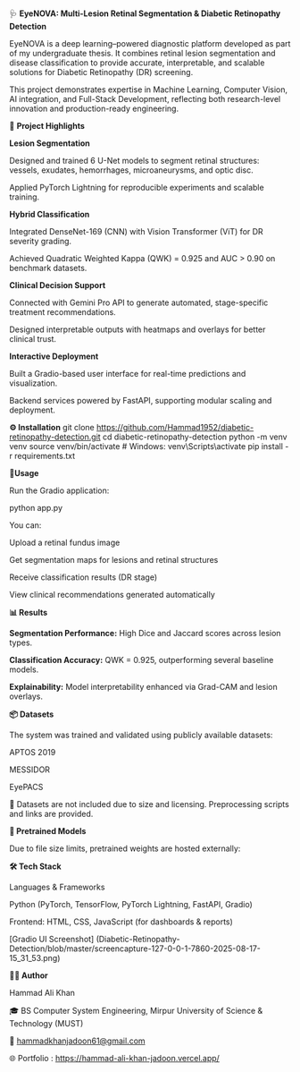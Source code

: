 🩺 **EyeNOVA: Multi-Lesion Retinal Segmentation & Diabetic Retinopathy Detection**

EyeNOVA is a deep learning–powered diagnostic platform developed as part of my undergraduate thesis. It combines retinal lesion segmentation and disease classification to provide accurate, interpretable, and scalable solutions for Diabetic Retinopathy (DR) screening.

This project demonstrates expertise in Machine Learning, Computer Vision, AI integration, and Full-Stack Development, reflecting both research-level innovation and production-ready engineering.

🎯 **Project Highlights**

**Lesion Segmentation**

Designed and trained 6 U-Net models to segment retinal structures: vessels, exudates, hemorrhages, microaneurysms, and optic disc.

Applied PyTorch Lightning for reproducible experiments and scalable training.

**Hybrid Classification**

Integrated DenseNet-169 (CNN) with Vision Transformer (ViT) for DR severity grading.

Achieved Quadratic Weighted Kappa (QWK) = 0.925 and AUC > 0.90 on benchmark datasets.

**Clinical Decision Support**

Connected with Gemini Pro API to generate automated, stage-specific treatment recommendations.

Designed interpretable outputs with heatmaps and overlays for better clinical trust.

**Interactive Deployment**

Built a Gradio-based user interface for real-time predictions and visualization.

Backend services powered by FastAPI, supporting modular scaling and deployment.



**⚙️ Installation**
git clone https://github.com/Hammad1952/diabetic-retinopathy-detection.git
cd diabetic-retinopathy-detection
python -m venv venv
source venv/bin/activate   # Windows: venv\Scripts\activate
pip install -r requirements.txt

🚀**Usage**

Run the Gradio application:

python app.py


You can:

Upload a retinal fundus image

Get segmentation maps for lesions and retinal structures

Receive classification results (DR stage)

View clinical recommendations generated automatically

**📊 Results**

**Segmentation Performance:** High Dice and Jaccard scores across lesion types.

**Classification Accuracy:** QWK = 0.925, outperforming several baseline models.

**Explainability:** Model interpretability enhanced via Grad-CAM and lesion overlays.

**📦 Datasets**

The system was trained and validated using publicly available datasets:

APTOS 2019

MESSIDOR

EyePACS

📌 Datasets are not included due to size and licensing. Preprocessing scripts and links are provided.

**💾 Pretrained Models**

Due to file size limits, pretrained weights are hosted externally:



**🛠️ Tech Stack**

Languages & Frameworks

Python (PyTorch, TensorFlow, PyTorch Lightning, FastAPI, Gradio)

Frontend: HTML, CSS, JavaScript (for dashboards & reports)

[Gradio UI Screenshot]
(Diabetic-Retinopathy-Detection/blob/master/screencapture-127-0-0-1-7860-2025-08-17-15_31_53.png)

**👨‍💻 Author**

Hammad Ali Khan

🎓 BS Computer System Engineering, Mirpur University of Science & Technology (MUST)

📧 hammadkhanjadoon61@gmail.com

🌐 Portfolio : https://hammad-ali-khan-jadoon.vercel.app/
